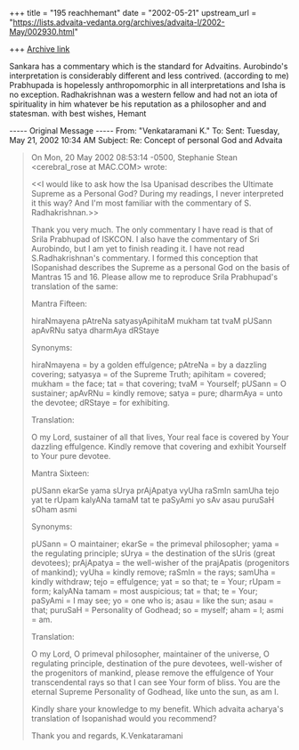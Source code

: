 +++
title = "195 reachhemant"
date = "2002-05-21"
upstream_url = "https://lists.advaita-vedanta.org/archives/advaita-l/2002-May/002930.html"

+++
[Archive link](https://lists.advaita-vedanta.org/archives/advaita-l/2002-May/002930.html)

Sankara has a commentary which is the standard  for Advaitins.  Aurobindo's
interpretation is considerably different and less contrived. (according to
me) Prabhupada is hopelessly anthropomorphic in all interpretations and Isha
is no exception. Radhakrishnan was a western fellow and had not an iota of
spirituality in him whatever be his reputation as a philosopher and and
statesman.
                with best wishes,
                    Hemant

----- Original Message -----
From: "Venkataramani K." <venkataramanik at AOL.COM>
To: <ADVAITA-L at LISTS.ADVAITA-VEDANTA.ORG>
Sent: Tuesday, May 21, 2002 10:34 AM
Subject: Re: Concept of personal God and Advaita


> On Mon, 20 May 2002 08:53:14 -0500, Stephanie Stean
<cerebral_rose at MAC.COM>
> wrote:
>
> <<I would like to ask how the Isa Upanisad describes the Ultimate Supreme
> as a Personal God?  During my readings, I never interpreted it this way?
> And I'm most familiar with the commentary of S. Radhakrishnan.>>
>
> Thank you very much. The only commentary I have read is that of Srila
> Prabhupad of ISKCON. I also have the commentary of Sri Aurobindo, but I am
> yet to finish reading it. I have not read S.Radhakrishnan's commentary. I
> formed this conception that ISopanishad describes the Supreme as a
personal
> God on the basis of Mantras 15 and 16. Please allow me to reproduce Srila
> Prabhupad's translation of the same:
>
> Mantra Fifteen:
>
> hiraNmayena pAtreNa
> satyasyApihitaM mukham
> tat tvaM pUSann apAvRNu
> satya dharmAya dRStaye
>
> Synonyms:
>
> hiraNmayena = by a golden effulgence; pAtreNa = by a dazzling covering;
> satyasya = of the Supreme Truth; apihitam = covered; mukham = the face;
tat
> = that covering; tvaM = Yourself; pUSann = O sustainer; apAvRNu = kindly
> remove; satya = pure; dharmAya = unto the devotee; dRStaye = for
exhibiting.
>
> Translation:
>
> O my Lord, sustainer of all that lives, Your real face is covered by Your
> dazzling effulgence. Kindly remove that covering and exhibit Yourself to
> Your pure devotee.
>
> Mantra Sixteen:
>
> pUSann ekarSe yama sUrya prAjApatya
> vyUha raSmIn samUha
> tejo yat te rUpam kalyANa tamaM
> tat te paSyAmi yo sAv asau puruSaH sOham asmi
>
> Synonyms:
>
> pUSann = O maintainer; ekarSe = the primeval philosopher; yama = the
> regulating principle; sUrya = the destination of the sUris (great
> devotees); prAjApatya = the well-wisher of the prajApatis (progenitors of
> mankind); vyUha = kindly remove; raSmIn = the rays; samUha = kindly
> withdraw; tejo = effulgence; yat = so that; te = Your; rUpam = form;
> kalyANa tamam = most auspicious; tat = that; te = Your; paSyAmi = I may
> see; yo = one who is; asau = like the sun; asau = that; puruSaH =
> Personality of Godhead; so = myself; aham = I; asmi = am.
>
> Translation:
>
> O my Lord, O primeval philosopher, maintainer of the universe, O
regulating
> principle, destination of the pure devotees, well-wisher of the
progenitors
> of mankind, please remove the effulgence of Your transcendental rays so
> that I can see Your form of bliss. You are the eternal Supreme Personality
> of Godhead, like unto the sun, as am I.
>
> Kindly share your knowledge to my benefit. Which advaita acharya's
> translation of Isopanishad would you recommend?
>
> Thank you and regards,
> K.Venkataramani

